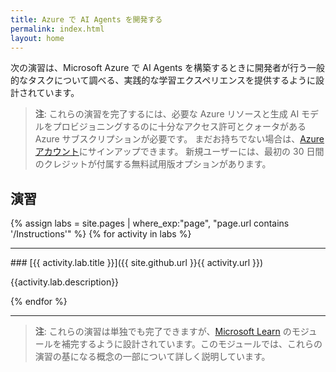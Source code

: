 ```yaml
---
title: Azure で AI Agents を開発する
permalink: index.html
layout: home
---
```


次の演習は、Microsoft Azure で AI Agents を構築するときに開発者が行う一般的なタスクについて調べる、実践的な学習エクスペリエンスを提供するように設計されています。

> **注**: これらの演習を完了するには、必要な Azure リソースと生成 AI モデルをプロビジョニングするのに十分なアクセス許可とクォータがある Azure サブスクリプションが必要です。 まだお持ちでない場合は、[Azure アカウント](https://azure.microsoft.com/free)にサインアップできます。 新規ユーザーには、最初の 30 日間のクレジットが付属する無料試用版オプションがあります。

## 演習

{% assign labs = site.pages | where_exp:"page", "page.url contains '/Instructions'" %} {% for activity in labs  %}
<hr>
### [{{ activity.lab.title }}]({{ site.github.url }}{{ activity.url }})

{{activity.lab.description}}

{% endfor %}

<hr>

> **注**: これらの演習は単独でも完了できますが、[Microsoft Learn](https://learn.microsoft.com/training/paths/develop-ai-agents-on-azure/) のモジュールを補完するように設計されています。このモジュールでは、これらの演習の基になる概念の一部について詳しく説明しています。
